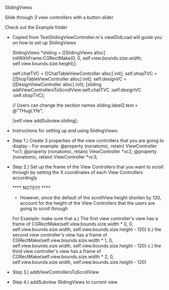 SlidingViews

Slide through 3 view controllers with a button slider

Check out the Example folder
 * Copied from TestSlidingViewController.m's viewDidLoad will guide you on how to set up SlidingViews

    SlidingViews *sliding = [[SlidingViews alloc] initWithFrame:CGRectMake(0, 0, self.view.bounds.size.width, self.view.bounds.size.height)];
    
    self.chatTVC = [[ChatTableViewController alloc] init];
    self.shopTVC = [[ShopTableViewController alloc] init];
    self.designVC = [[DesignViewController alloc] init];
    [sliding addViewControllersToScrollView:self.chatTVC :self.designVC :self.shopTVC];
    
    // Users can change the section names
    sliding.label2.text = @"THugLYfe";
    
    [self.view addSubview:sliding];


 * Instructions for setting up and using SlidingViews:
 * Step 1.) Create 3 properties of the view controllers that you are going to display
        - For example: @property (nonatomic, retain) ViewController *vc1;
                       @property (nonatomic, retain) ViewController *vc2;
                       @property (nonatomic, retain) ViewController *vc3;

 * Step 2.) Set up the frame of the View Controllers that you want to scroll through by setting the X coordinates of each View Controllers accordingly
 
    **** NOTE!!!! ****
    - However, since the default of the scrollView height shorten by 120, account for the height of the View Controllers that the users are going to scroll through
 
    For Example: make sure that
        a.) The first view controller's view has a frame of CGRectMake(self.view.bounds.size.width * 0, 0, self.view.bounds.size.width, self.view.bounds.size.height - 120)
        b.) the second view controller's view has a frame of CGRectMake(self.view.bounds.size.width * 1, 0, self.view.bounds.size.width, self.view.bounds.size.height - 120)
        c.) the third view controller's view has a frame of CGRectMake(self.view.bounds.size.width * 2, 0, self.view.bounds.size.width, self.view.bounds.size.height - 120)

 *  Step 3.) addViewControllersToScrollView
 *  Step 4.) addSubview SlidingViews to current view
